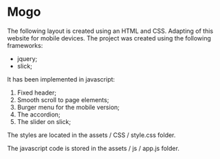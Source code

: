 # Mogo
The following layout is created using an HTML and CSS.
Adapting of this website for mobile devices.
The project was created using the following frameworks:
- jquery;
- slick;

It has been implemented in javascript:
1) Fixed header;
2) Smooth scroll to page elements;
3) Burger menu for the mobile version;
4) The accordion;
5) The slider on slick;

The styles are located in the assets / CSS / style.css folder.

The javascript code is stored in the assets / js / app.js folder.

